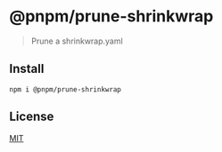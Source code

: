 # @pnpm/prune-shrinkwrap

> Prune a shrinkwrap.yaml

## Install

```
npm i @pnpm/prune-shrinkwrap
```

## License

[MIT](LICENSE)
